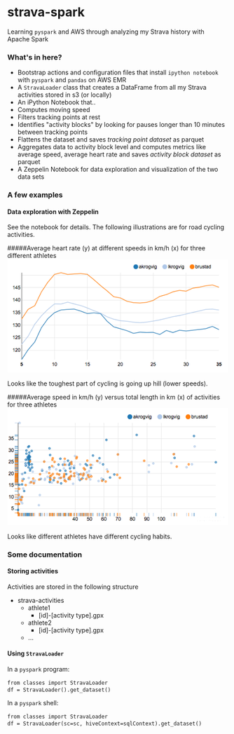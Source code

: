 # strava-spark
Learning `pyspark` and AWS through analyzing my Strava history with Apache Spark

### What's in here?
* Bootstrap actions and configuration files that install `ipython notebook` with `pyspark` and `pandas` on AWS EMR 
* A `StravaLoader` class that creates a DataFrame from all my Strava activities stored in s3 (or locally)
* An iPython Notebook that..
 * Computes moving speed 
 * Filters tracking points at rest
 * Identifies "activity blocks" by looking for pauses longer than 10 minutes between tracking points
 * Flattens the dataset and saves *tracking point dataset* as parquet
 * Aggregates data to activity block level and computes metrics like average speed, average heart rate and saves *activity block dataset* as parquet
* A Zeppelin Notebook for data exploration and visualization of the two data sets

### A few examples
#### Data exploration with Zeppelin
See the notebook for details. The following illustrations are for road cycling activities.

#####Average heart rate (y) at different speeds in km/h (x) for three different athletes
![It's tough going up hill](https://raw.githubusercontent.com/larsbkrogvig/strava-spark/master/img/speed_vs_mean_hr.png)

Looks like the toughest part of cycling is going up hill (lower speeds).

#####Average speed in km/h (y) versus total length in km (x) of activities for three athletes
![akrogvig is a commuter and generally goes faster](https://raw.githubusercontent.com/larsbkrogvig/strava-spark/master/img/length_vs_avg_speed.png)

Looks like different athletes have different cycling habits.

### Some documentation
#### Storing activities
Activities are stored in the following structure
* strava-activities
  * athlete1
    * [id]-[activity type].gpx
  * athlete2
    * [id]-[activity type].gpx
  * ...

#### Using `StravaLoader`
In a `pyspark` program:
```
from classes import StravaLoader
df = StravaLoader().get_dataset()
```
In a `pyspark` shell:
```
from classes import StravaLoader
df = StravaLoader(sc=sc, hiveContext=sqlContext).get_dataset()
```
